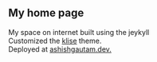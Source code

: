 ## My home page

My space on internet built using the jeykyll<br>
Customized the <a href="https://klise.now.sh" target="_blank" rel="noopener">klise</a> theme. <br>
Deployed at <a href="https://ashishgautam.dev" target="_blank" rel="noopener"> ashishgautam.dev.